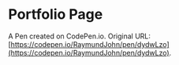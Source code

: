 # Portfolio Page

A Pen created on CodePen.io. Original URL: [https://codepen.io/RaymundJohn/pen/dydwLzo](https://codepen.io/RaymundJohn/pen/dydwLzo).
